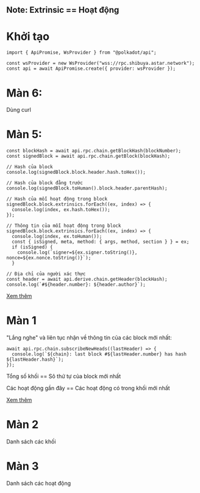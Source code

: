 ## Note: Extrinsic == Hoạt động

# Khởi tạo

```
import { ApiPromise, WsProvider } from "@polkadot/api";

const wsProvider = new WsProvider("wss://rpc.shibuya.astar.network");
const api = await ApiPromise.create({ provider: wsProvider });
```

# Màn 6:

Dùng curl

# Màn 5:

```
const blockHash = await api.rpc.chain.getBlockHash(blockNumber);
const signedBlock = await api.rpc.chain.getBlock(blockHash);

// Hash của block
console.log(signedBlock.block.header.hash.toHex());

// Hash của block đằng trước
console.log(signedBlock.toHuman().block.header.parentHash);

// Hash của mỗi hoạt động trong block
signedBlock.block.extrinsics.forEach((ex, index) => {
  console.log(index, ex.hash.toHex());
});

// Thông tin của mỗi hoạt động trong block
signedBlock.block.extrinsics.forEach((ex, index) => {
  console.log(index, ex.toHuman());
  const { isSigned, meta, method: { args, method, section } } = ex;
  if (isSigned) {
    console.log(`signer=${ex.signer.toString()}, nonce=${ex.nonce.toString()}`);
  }

// Địa chỉ của người xác thực 
const header = await api.derive.chain.getHeader(blockHash);
console.log(`#${header.number}: ${header.author}`);
```

[Xem thêm](https://polkadot.js.org/docs/api/cookbook/blocks)
# Màn 1

"Lắng nghe" và liên tục nhận về thông tin của các block mới nhất:
```
await api.rpc.chain.subscribeNewHeads((lastHeader) => {
  console.log(`${chain}: last block #${lastHeader.number} has hash ${lastHeader.hash}`);
});
```

Tổng số khối == Sô thứ tự của block mới nhất

Các hoạt động gần đây == Các hoạt động có trong khối mới nhất

[Xem thêm](https://polkadot.js.org/docs/api/start/api.rpc)

# Màn 2

Danh sách các khối

# Màn 3

Danh sách các hoạt động


